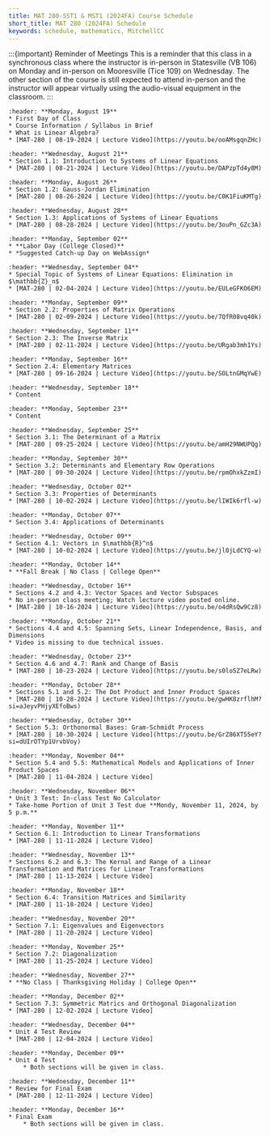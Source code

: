 ```yaml
---
title: MAT 280-SST1 & MST1 (2024FA) Course Schedule
short_title: MAT 280 (2024FA) Schedule
keywords: schedule, mathematics, MitchellCC
---
```


:::{important} Reminder of Meetings
This is a reminder that this class in a synchronous class where the instructor is in-person in Statesville (VB 106) on Monday and in-person on Mooresville (Tice 109) on Wednesday. The other section of the course is still expected to attend in-person and the instructor will appear virtually using the audio-visual equipment in the classroom.
:::

```{card} 
:header: **Monday, August 19**
* First Day of Class
* Course Information / Syllabus in Brief
* What is Linear Algebra?
* [MAT-280 | 08-19-2024 | Lecture Video](https://youtu.be/ooAMsgqnZHc)
```

```{card} 
:header: **Wednesday, August 21**
* Section 1.1: Introduction to Systems of Linear Equations
* [MAT-280 | 08-21-2024 | Lecture Video](https://youtu.be/DAPzpTd4y8M)
```

```{card} 
:header: **Monday, August 26**
* Section 1.2: Gauss-Jordan Elimination
* [MAT-280 | 08-26-2024 | Lecture Video](https://youtu.be/C0K1FiuKMTg) 
```

```{card} 
:header: **Wednesday, August 28**
* Section 1.3: Applications of Systems of Linear Equations
* [MAT-280 | 08-28-2024 | Lecture Video](https://youtu.be/3ouPn_GZc3A)
```

```{card} 
:header: **Monday, September 02**
* **Labor Day (College Closed)**
* *Suggested Catch-up Day on WebAssign*
```

```{card} 
:header: **Wednesday, September 04**
* Special Topic of Systems of Linear Equations: Elimination in $\mathbb{Z}_n$
* [MAT-280 | 02-04-2024 | Lecture Video](https://youtu.be/EULeGFKO6EM)
```

```{card} 
:header: **Monday, September 09**
* Section 2.2: Properties of Matrix Operations
* [MAT-280 | 02-09-2024 | Lecture Video](https://youtu.be/7QfR08vq40k)
```

```{card} 
:header: **Wednesday, September 11**
* Section 2.3: The Inverse Matrix
* [MAT-280 | 02-11-2024 | Lecture Video](https://youtu.be/URgab3mh1Ys)
```

```{card} 
:header: **Monday, September 16**
* Section 2.4: Elementary Matrices
* [MAT-280 | 09-16-2024 | Lecture Video](https://youtu.be/SOLtnGMqYwE)
```

```{card} 
:header: **Wednesday, September 18**
* Content
```

```{card} 
:header: **Monday, September 23**
* Content
```

```{card} 
:header: **Wednesday, September 25**
* Section 3.1: The Determinant of a Matrix
* [MAT-280 | 09-25-2024 | Lecture Video](https://youtu.be/amH29NWUPQg)
```

```{card} 
:header: **Monday, September 30**
* Section 3.2: Determinants and Elementary Row Operations
* [MAT-280 | 09-30-2024 | Lecture Video](https://youtu.be/rpmOhxkZzmI)
```

```{card} 
:header: **Wednesday, October 02**
* Section 3.3: Properties of Determinants
* [MAT-280 | 10-02-2024 | Lecture Video](https://youtu.be/lIWIk6rfl-w)
```

```{card} 
:header: **Monday, October 07**
* Section 3.4: Applications of Determinants
```

```{card} 
:header: **Wednesday, October 09**
* Section 4.1: Vectors in $\mathbb{R}^n$
* [MAT-280 | 10-02-2024 | Lecture Video](https://youtu.be/jl0jLdCYQ-w)
```

```{card} 
:header: **Monday, October 14**
* **Fall Break | No Class | College Open**
```

```{card} 
:header: **Wednesday, October 16**
* Sections 4.2 and 4.3: Vector Spaces and Vector Subspaces
* No in-person class meeting; Watch lecture video posted online.
* [MAT-280 | 10-16-2024 | Lecture Video](https://youtu.be/o4dRsQw9Cz8)
```

```{card} 
:header: **Monday, October 21**
* Sections 4.4 and 4.5: Spanning Sets, Linear Independence, Basis, and Dimensions
* Video is missing to due technical issues.
```

```{card} 
:header: **Wednesday, October 23**
* Section 4.6 and 4.7: Rank and Change of Basis
* [MAT-280 | 10-23-2024 | Lecture Video](https://youtu.be/s0loSZ7eLRw)
```

```{card} 
:header: **Monday, October 28**
* Sections 5.1 and 5.2: The Dot Product and Inner Product Spaces
* [MAT-280 | 10-28-2024 | Lecture Video](https://youtu.be/gwHK8zrflhM?si=aJeyvPHjyXEfoBws)
```

```{card} 
:header: **Wednesday, October 30**
* Section 5.3: Orthonormal Bases: Gram-Schmidt Process
* [MAT-280 | 10-30-2024 | Lecture Video](https://youtu.be/GrZ86XT55eY?si=dUIrOTYp1UrvbVoy)
```

```{card} 
:header: **Monday, November 04**
* Section 5.4 and 5.5: Mathematical Models and Applications of Inner Product Spaces
* [MAT-280 | 11-04-2024 | Lecture Video]
```

```{card} 
:header: **Wednesday, November 06**
* Unit 3 Test: In-class Test No Calculator
* Take-home Portion of Unit 3 Test due **Mondy, November 11, 2024, by 5 p.m.**
```

```{card} 
:header: **Monday, November 11**
* Section 6.1: Introduction to Linear Transformations
* [MAT-280 | 11-11-2024 | Lecture Video]
```

```{card} 
:header: **Wednesday, November 13**
* Sections 6.2 and 6.3: The Kernal and Range of a Linear Transformation and Matrices for Linear Transformations
* [MAT-280 | 11-13-2024 | Lecture Video]
```

```{card} 
:header: **Monday, November 18**
* Section 6.4: Transition Matrices and Similarity
* [MAT-280 | 11-18-2024 | Lecture Video]
```

```{card} 
:header: **Wednesday, November 20**
* Section 7.1: Eigenvalues and Eigenvectors
* [MAT-280 | 11-20-2024 | Lecture Video]
```

```{card} 
:header: **Monday, November 25**
* Section 7.2: Diagonalization
* [MAT-280 | 11-25-2024 | Lecture Video]
```

```{card} 
:header: **Wednesday, November 27**
* **No Class | Thanksgiving Holiday | College Open**
```

```{card} 
:header: **Monday, December 02**
* Section 7.3: Symmetric Matrics and Orthogonal Diagonalization
* [MAT-280 | 12-02-2024 | Lecture Video]
```

```{card} 
:header: **Wednesday, December 04**
* Unit 4 Test Review
* [MAT-280 | 12-04-2024 | Lecture Video]
```

```{card} 
:header: **Monday, December 09**
* Unit 4 Test
    * Both sections will be given in class.
```

```{card} 
:header: **Wednesday, December 11**
* Review for Final Exam
* [MAT-280 | 12-11-2024 | Lecture Video]
```

```{card} 
:header: **Monday, December 16**
* Final Exam
    * Both sections will be given in class.
```